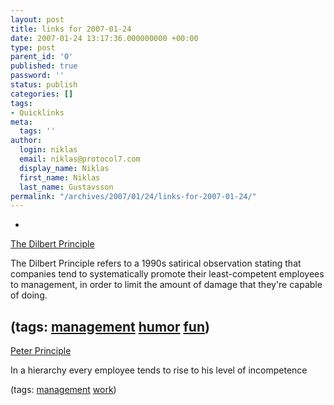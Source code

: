 ```yaml
---
layout: post
title: links for 2007-01-24
date: 2007-01-24 13:17:36.000000000 +00:00
type: post
parent_id: '0'
published: true
password: ''
status: publish
categories: []
tags:
- Quicklinks
meta:
  tags: ''
author:
  login: niklas
  email: niklas@protocol7.com
  display_name: Niklas
  first_name: Niklas
  last_name: Gustavsson
permalink: "/archives/2007/01/24/links-for-2007-01-24/"
---
```

- 
[The Dilbert Principle](http://en.wikipedia.org/wiki/The_Dilbert_Principle)

The Dilbert Principle refers to a 1990s satirical observation stating that companies tend to systematically promote their least-competent employees to management, in order to limit the amount of damage that they're capable of doing.

(tags: [management](http://del.icio.us/protocol7/management) [humor](http://del.icio.us/protocol7/humor) [fun](http://del.icio.us/protocol7/fun))
- 
[Peter Principle](http://en.wikipedia.org/wiki/Peter_principle)

In a hierarchy every employee tends to rise to his level of incompetence

(tags: [management](http://del.icio.us/protocol7/management) [work](http://del.icio.us/protocol7/work))
